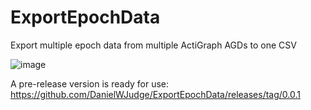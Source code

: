 # ExportEpochData
Export multiple epoch data from multiple ActiGraph AGDs to one CSV

![image](https://cloud.githubusercontent.com/assets/1696540/7149043/8e9a3a64-e2ce-11e4-80c1-beb768b0a36b.png)

A pre-release version is ready for use: https://github.com/DanielWJudge/ExportEpochData/releases/tag/0.0.1

